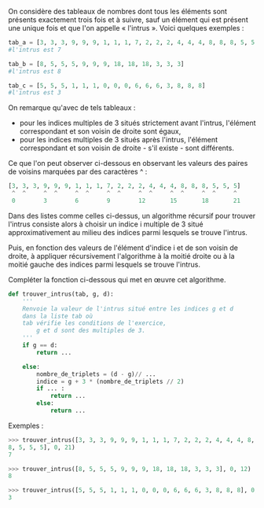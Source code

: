 On considère des tableaux de nombres dont tous les éléments sont présents exactement
trois fois et à suivre, sauf un élément qui est présent une unique fois et que l'on appelle «
l'intrus ». Voici quelques exemples :

```python
tab_a = [3, 3, 3, 9, 9, 9, 1, 1, 1, 7, 2, 2, 2, 4, 4, 4, 8, 8, 8, 5, 5, 5]
#l'intrus est 7

tab_b = [8, 5, 5, 5, 9, 9, 9, 18, 18, 18, 3, 3, 3]
#l'intrus est 8

tab_c = [5, 5, 5, 1, 1, 1, 0, 0, 0, 6, 6, 6, 3, 8, 8, 8]
#l'intrus est 3

```

On remarque qu'avec de tels tableaux :

- pour les indices multiples de 3 situés strictement avant l'intrus, l'élément
  correspondant et son voisin de droite sont égaux,
- pour les indices multiples de 3 situés après l'intrus, l'élément correspondant et son
  voisin de droite - s'il existe - sont différents.

Ce que l'on peut observer ci-dessous en observant les valeurs des paires de voisins
marquées par des caractères ^ :

```python
[3, 3, 3, 9, 9, 9, 1, 1, 1, 7, 2, 2, 2, 4, 4, 4, 8, 8, 8, 5, 5, 5]
 ^  ^     ^  ^     ^  ^     ^  ^     ^  ^     ^  ^     ^  ^     ^
 0        3        6        9        12       15       18       21
```

Dans des listes comme celles ci-dessus, un algorithme récursif pour trouver l'intrus consiste
alors à choisir un indice i multiple de 3 situé approximativement au milieu des indices parmi
lesquels se trouve l'intrus.

Puis, en fonction des valeurs de l'élément d'indice i et de son voisin de droite, à appliquer
récursivement l'algorithme à la moitié droite ou à la moitié gauche des indices parmi lesquels
se trouve l'intrus.

Compléter la fonction ci-dessous qui met en œuvre cet algorithme.

```python linenums='1'
def trouver_intrus(tab, g, d):
    '''
    Renvoie la valeur de l'intrus situé entre les indices g et d
    dans la liste tab où
    tab vérifie les conditions de l'exercice,
        g et d sont des multiples de 3.
    '''
    if g == d:
        return ...

    else:
        nombre_de_triplets = (d - g)// ...
        indice = g + 3 * (nombre_de_triplets // 2)
        if ... :
            return ...
        else:
            return ...


```

Exemples :

```python
>>> trouver_intrus([3, 3, 3, 9, 9, 9, 1, 1, 1, 7, 2, 2, 2, 4, 4, 4, 8, 8,
8, 5, 5, 5], 0, 21)
7

>>> trouver_intrus([8, 5, 5, 5, 9, 9, 9, 18, 18, 18, 3, 3, 3], 0, 12)
8

>>> trouver_intrus([5, 5, 5, 1, 1, 1, 0, 0, 0, 6, 6, 6, 3, 8, 8, 8], 0, 15)
3
```
